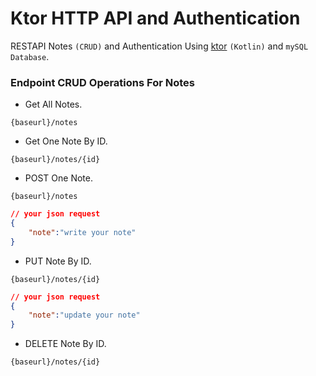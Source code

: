 # Ktor HTTP API and Authentication
RESTAPI Notes `(CRUD)` and Authentication Using [ktor](https://ktor.io/) `(Kotlin)` and `mySQL Database`.


### Endpoint CRUD Operations For Notes

- Get All Notes.
  
```
{baseurl}/notes
```

- Get One Note By ID.
  
```
{baseurl}/notes/{id}
```

- POST One Note.
  
```
{baseurl}/notes
```

```JSON
// your json request
{
    "note":"write your note"
}
```

- PUT Note By ID.
  
```
{baseurl}/notes/{id}
```

```JSON
// your json request
{
    "note":"update your note"
}
```

- DELETE Note By ID.
  
```
{baseurl}/notes/{id}
```


